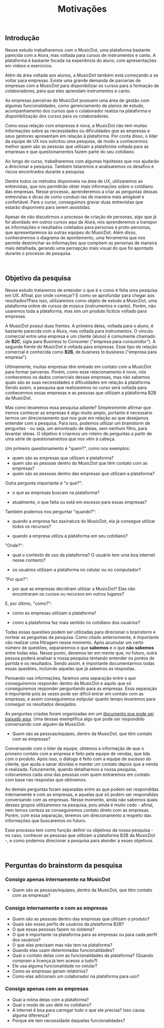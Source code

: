 <div align="center">

# Motivações

</div>

<br>

## Introdução

Nesse estudo trabalharemos com o MusicDot, uma plataforma bastante parecida com a Alura, mas voltada para cursos de instrumentos e canto. A plataforma é bastante focada na experiência do aluno, com apresentações em vídeos e exercícios.

Além da área voltada aos alunos, a MusicDot também está começando a se voltar para empresas. Existe uma grande demanda de parcerias de empresas com a MusicDot para disponibilizar os cursos para a formação de colaboradores, para que eles aprendam instrumentos e canto.

As empresas parceiras do MusicDot possuem uma área de gestão com algumas funcionalidades, como gerenciamento de planos de estudo, acompanhamento dos cursos que o colaborador realiza na plataforma e disponibilização dos cursos para os colaboradores.

Como essa relação com empresas é nova, a MusicDot não tem muitas informações sobre as necessidades ou dificuldades que as empresas e seus gestores apresentam em relação à plataforma. Por conta disso, o líder da equipe de UX nos solicitou uma pesquisa, de modo a conhecermos melhor quem são as pessoas que utilizam a plataforma voltada para as empresas e que questionamentos fazem parte do seu cotidiano.

Ao longo do curso, trabalharemos com algumas hipóteses que nos ajudarão a direcionar a pesquisa. Também listaremos e analisaremos os desafios e riscos encontrados durante a pesquisa.

Dentre todos os métodos disponíveis na área de UX, utilizaremos as entrevistas, que nos permitirão obter mais informações sobre o cotidiano das empresas. Nesse processo, aprenderemos a criar as perguntas dessas entrevistas e dicas de como conduzi-las de maneira mais amigável e confortável. Para o curso, conseguimos gravar duas entrevistas que estarão disponíveis para serem assistidas.

Apesar de não discutirmos o processo de criação de personas, algo que já foi abordado em outros cursos aqui da Alura, nós aprenderemos a transpor as informações e resultados coletados para personas e proto-personas, que apresentaremos às outras equipes do MusicDot. Além disso, conheceremos o diagrama de apontamento, uma ferramenta que nos permite destrinchar as informações que compõem as personas de maneira mais detalhada, gerando uma percepção mais visual do que foi apontado durante o processo de pesquisa.

<br>

## Objetivo da pesquisa

Nesse estudo trataremos de entender o que é e como é feita uma pesquisa em UX. Afinal, por onde começar? E como se aprofundar para chegar aos resultados?Para isso, utilizaremos como objeto de estudo a MusicDot, uma plataforma online de cursos de música (instrumentos e canto). Porém, não usaremos toda a plataforma, mas sim um produto fictício voltado para empresas.

A MusicDot possui duas frentes. A primeira delas, voltada para o aluno, é bastante parecida com a Alura, mas voltada para instrumentos. O vínculo comercial entre uma empresa e um cliente (aluno) é comumente chamado de **B2C**, sigla para Business to Consumer ("empresa para consumidor"). A segunda frente do MusicDot é voltada para empresas. Esse tipo de relação comercial é conhecida como **B2B**, de business to business ("empresa para empresa").

Ultimamente, muitas empresas têm entrado em contato com a MusicDot para formar parcerias. Porém, como esse relacionamento é novo, nós conhecemos os dados comerciais dessas empresas, mas não sabemos quais são as suas necessidades e dificuldades em relação à plataforma. Sendo assim, a pesquisa que realizaremos no curso será voltada para conhecermos essas empresas e as pessoas que utilizam a plataforma B2B da MusicDot.

Mas como levaremos essa pesquisa adiante? Simplesmente afirmar que iremos conhecer as empresas é algo muito amplo, portanto é necessário termos um direcionamento que nos guie em relação ao que desejamos entender com a pesquisa. Para isso, podemos utilizar um brainstorm de perguntas - ou seja, um amontoado de ideias, sem nenhum filtro, para levantar ideias. O objetivo é criarmos um roteiro de perguntas a partir de uma série de questionamentos que nos vêm à cabeça.

Um primeiro questionamento é "quem?", como nos exemplos:

+ quem são as empresas que utilizam a plataforma?
+ quem são as pessoas dentro do MusicDot que têm contato com as empresas?
+ quem são as pessoas dentro das empresas que utilizam a plataforma?

Outra pergunta importante é "o que?":

+ o que as empresas buscam na plataforma?

+ atualmente, o que falta ou está em excesso para essas empresas?

Também podemos nos perguntar "quando?":

+ quando a empresa faz assinatura do MusicDot, ela já consegue utilizar todos os recursos?

+ quando a empresa utiliza a plataforma em seu cotidiano?

"Onde?":

+ qual o contexto de uso da plataforma? O usuário tem uma boa internet nesse contexto?

+ os usuários utilizam a plataforma no celular ou no computador?

"Por que?":

+ por que as empresas decidiram utilizar a MusicDot? Elas não encontraram os cursos ou recursos em outros lugares?

E, por último, "como?":

+ como as empresas utilizam a plataforma?

+ como a plataforma faz mais sentido no cotidiano dos usuários?

Todas essas questões podem ser utilizadas para direcionar o brainstorm e nortear as perguntas da pesquisa. Como citado anteriormente, é importante não realizar uma filtragem nesse momento. Após acumular um certo número de questões, separaremos o que **sabemos** e o que **não sabemos** entre todas elas. Nesse ponto, devemos ter em mente que, no futuro, outra pessoa poderá analisar a nossa pesquisa tentando entender os pontos de partida e os resultados. Sendo assim, é importante documentarmos todas essas questões, incluindo aquelas que já sabemos as respostas.

Pensando nas informações, faremos uma separação entre o que conseguiremos responder dentro da MusicDot e aquilo que só conseguiremos responder perguntando para as empresas. Essa separação é importante pois às vezes pode ser difícil entrar em contato com as empresas, e assim conseguiremos estipular quanto tempo levaremos para conseguir os resultados desejados.

As perguntas criadas foram organizadas em um [documento que pode ser baixado aqui](https://cursos.alura.com.br/course/ux-research-primeiros-passos/task/59722). Uma dessas exemplifica algo que pode ser respondido conversando com alguém da MusicDot:

+ Quem são as pessoas/equipes, dentro da MusicDot, que têm contato com as empresas?

Conversando com o líder da equipe, obtemos a informação de que o primeiro contato com a empresa é feito pela equipe de vendas, que lida com o produto. Após isso, o diálogo é feito com a equipe de sucesso do cliente, que ajuda a sanar dúvidas e manter um contato depois que a venda é realizada. Futuramente, quando detalharmos a nossa pesquisa, colocaremos cada uma das pessoas com quem entraremos em contato com base nas respostas que obtivemos.

As demais perguntas foram separadas entre as que podem ser respondidas internamente e com as empresas, e aquelas que só podem ser respondidas conversando com as empresas. Nesse momento, ainda não sabemos quais desses grupos utilizaremos na pesquisa, pois ainda é muito cedo - afinal, nem temos certeza se conseguiremos contato direto com as empresas. Porém, com essa separação, teremos um direcionamento a respeito das informações que buscaremos no futuro.

Esse processo tem como função definir os objetivos da nossa pesquisa - no caso, conhecer as pessoas que utilizam a plataforma B2B da MusicDot -, e como podemos direcionar a pesquisa para atender a esses objetivos.

<br>

## Perguntas do brainstorm da pesquisa

### Consigo apenas internamente na MusicDot

  + Quem são as pessoas/equipes, dentro da MusicDot, que têm contato com as empresas?

### Consigo internamente e com as empresas

  + Quem são as pessoas dentro das empresas que utilizam o produto?
  + Quais são esses perfis de usuários da plataforma B2B?
  + O que essas pessoas fazem no sistema?
  + O que é importante na plataforma para as empresas ou para cada perfil dos usuários?
  + O que elas precisam mas não tem na plataforma?
  + Quando elas usam determinadas funcionalidades?
  + Qual o contato delas com as funcionalidades da plataforma? (Quando compram a licença já tem acesso a tudo?)
  + Ele usa alguma funcionalidade no celular?
  + Como as empresas geram relatórios?
  + Como elas adicionam um colaborador na plataforma para uso?
  
### Consigo apenas com as empresas
  + Qual a rotina delas com a plataforma?
  + Qual o modo de uso dele no cotidiano?
  + A internet é boa para carregar tudo o que ele precisa? Isso causa alguma diferença?
  + Porque ele tem necessidade daquelas funcionalidades?
